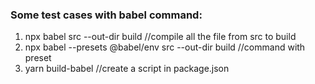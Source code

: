 ### Some test cases with babel command:

1. npx babel src --out-dir build //compile all the file from src to build
2. npx babel --presets @babel/env src --out-dir build //command with preset
3. yarn build-babel //create a script in package.json
